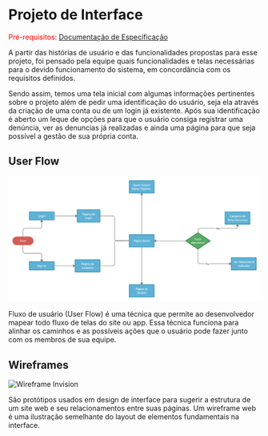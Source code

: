 
# Projeto de Interface

<span style="color:red">Pré-requisitos: <a href="2-Especificação do Projeto.md"> Documentação de Especificação</a></span>

A partir das histórias de usuário e das funcionalidades propostas para esse projeto, foi pensado pela equipe quais funcionalidades e telas necessárias para o devido funcionamento do sistema, em concordância com os requisitos definidos. 

Sendo assim, temos uma tela inicial com algumas informações pertinentes sobre o projeto além de pedir uma identificação do usuário, seja ela através da criação de uma conta ou de um login já existente. Após sua identificação é aberto um leque de opções para que o usuário consiga registrar uma denúncia, ver as denuncias já realizadas e ainda uma página para que seja possível a gestão de sua própria conta.


## User Flow

![Exemplo de UserFlow](https://github.com/ICEI-PUC-Minas-PMV-SI/pmv-si-2021-1-e1-proj-web-t3-denuncias-ambientais-e-urbanas/blob/main/docs/img/Untitled%20Workspace.png)

Fluxo de usuário (User Flow) é uma técnica que permite ao desenvolvedor mapear todo fluxo de telas do site ou app. Essa técnica funciona para alinhar os caminhos e as possíveis ações que o usuário pode fazer junto com os membros de sua equipe.


## Wireframes

![Wireframe Invision](https://user-images.githubusercontent.com/81633523/118578171-13b15980-b762-11eb-9728-905e31eaa81f.png)

São protótipos usados em design de interface para sugerir a estrutura de um site web e seu relacionamentos entre suas páginas. Um wireframe web é uma ilustração semelhante do layout de elementos fundamentais na interface.

